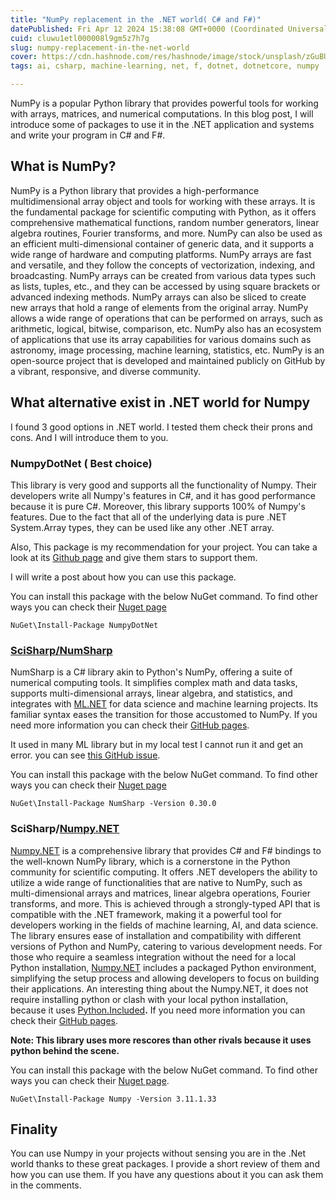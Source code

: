 ```yaml
---
title: "NumPy replacement in the .NET world( C# and F#)"
datePublished: Fri Apr 12 2024 15:38:08 GMT+0000 (Coordinated Universal Time)
cuid: cluwu1etl000008l9gm5z7h7g
slug: numpy-replacement-in-the-net-world
cover: https://cdn.hashnode.com/res/hashnode/image/stock/unsplash/zGuBURGGmdY/upload/b29bf04e640f5117fac7c7ce36236df1.jpeg
tags: ai, csharp, machine-learning, net, f, dotnet, dotnetcore, numpy

---
```


NumPy is a popular Python library that provides powerful tools for working with arrays, matrices, and numerical computations. In this blog post, I will introduce some of packages to use it in the .NET application and systems and write your program in C# and F#.

## What is NumPy?

NumPy is a Python library that provides a high-performance multidimensional array object and tools for working with these arrays. It is the fundamental package for scientific computing with Python, as it offers comprehensive mathematical functions, random number generators, linear algebra routines, Fourier transforms, and more. NumPy can also be used as an efficient multi-dimensional container of generic data, and it supports a wide range of hardware and computing platforms. NumPy arrays are fast and versatile, and they follow the concepts of vectorization, indexing, and broadcasting. NumPy arrays can be created from various data types such as lists, tuples, etc., and they can be accessed by using square brackets or advanced indexing methods. NumPy arrays can also be sliced to create new arrays that hold a range of elements from the original array. NumPy allows a wide range of operations that can be performed on arrays, such as arithmetic, logical, bitwise, comparison, etc. NumPy also has an ecosystem of applications that use its array capabilities for various domains such as astronomy, image processing, machine learning, statistics, etc. NumPy is an open-source project that is developed and maintained publicly on GitHub by a vibrant, responsive, and diverse community.

## What alternative exist in .NET world for Numpy

I found 3 good options in .NET world. I tested them check their prons and cons. And I will introduce them to you.

### NumpyDotNet ( Best choice)

This library is very good and supports all the functionality of Numpy. Their developers write all Numpy's features in C#, and it has good performance because it is pure C#. Moreover, this library supports 100% of Numpy's features. Due to the fact that all of the underlying data is pure .NET System.Array types, they can be used like any other .NET array.

Also, This package is my recommendation for your project. You can take a look at its [Github page](https://github.com/Quansight-Labs/numpy.net) and give them stars to support them.

I will write a post about how you can use this package.

You can install this package with the below NuGet command. To find other ways you can check their [Nuget page](https://www.nuget.org/packages/NumpyDotNet/)

```plaintext
NuGet\Install-Package NumpyDotNet
```

### [SciSharp/NumSharp](https://github.com/SciSharp/NumSharp)

NumSharp is a C# library akin to Python's NumPy, offering a suite of numerical computing tools. It simplifies complex math and data tasks, supports multi-dimensional arrays, linear algebra, and statistics, and integrates with [ML.NET](http://ML.NET) for data science and machine learning projects. Its familiar syntax eases the transition for those accustomed to NumPy. If you need more information you can check their [GitHub pages](https://github.com/SciSharp/NumSharp).

It used in many ML library but in my local test I cannot run it and get an error. you can see [this GitHub issue](https://github.com/SciSharp/NumSharp/issues/505).

You can install this package with the below NuGet command. To find other ways you can check their [Nuget page](https://www.nuget.org/packages/NumSharp/)

```plaintext
NuGet\Install-Package NumSharp -Version 0.30.0
```

### SciSharp/[Numpy.NET](http://Numpy.NET)

[Numpy.NET](http://Numpy.NET) is a comprehensive library that provides C# and F# bindings to the well-known NumPy library, which is a cornerstone in the Python community for scientific computing. It offers .NET developers the ability to utilize a wide range of functionalities that are native to NumPy, such as multi-dimensional arrays and matrices, linear algebra operations, Fourier transforms, and more. This is achieved through a strongly-typed API that is compatible with the .NET framework, making it a powerful tool for developers working in the fields of machine learning, AI, and data science. The library ensures ease of installation and compatibility with different versions of Python and NumPy, catering to various development needs. For those who require a seamless integration without the need for a local Python installation, [Numpy.NET](http://Numpy.NET) includes a packaged Python environment, simplifying the setup process and allowing developers to focus on building their applications. An interesting thing about the Numpy.NET, it does not require installing python or clash with your local python installation, because it uses [Python.Included](https://github.com/henon/Python.Included)**.** If you need more information you can check their [GitHub pages](https://github.com/SciSharp/Numpy.NET).

**Note: This library uses more rescores than other rivals because it uses python behind the scene.**

You can install this package with the below NuGet command. To find other ways you can check their [Nuget page](https://www.nuget.org/packages/Numpy/).

```plaintext
NuGet\Install-Package Numpy -Version 3.11.1.33
```

## Finality

You can use Numpy in your projects without sensing you are in the .Net world thanks to these great packages. I provide a short review of them and how you can use them. If you have any questions about it you can ask them in the comments.